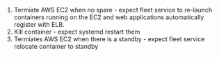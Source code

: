1. Termiate AWS EC2  when no spare - expect fleet service to re-launch containers running on the EC2 and web applications automatically register with ELB. 
2. Kill container - expect systemd restart them
3. Termiates AWS EC2 when there is a standby - expect fleet service relocate container to standby
